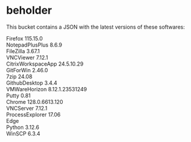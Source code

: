 # beholder
This bucket contains a JSON with the latest versions of these softwares:

Firefox            115.15.0         
NotepadPlusPlus    8.6.9            
FileZilla          3.67.1           
VNCViewer          7.12.1           
CitrixWorkspaceApp 24.5.10.29       
GitForWin          2.46.0           
7zip               24.08            
GithubDesktop      3.4.4            
VMWareHorizon      8.12.1.23531249  
Putty              0.81             
Chrome             128.0.6613.120   
VNCServer          7.12.1           
ProcessExplorer    17.06            
Edge                              
Python             3.12.6           
WinSCP             6.3.4            



